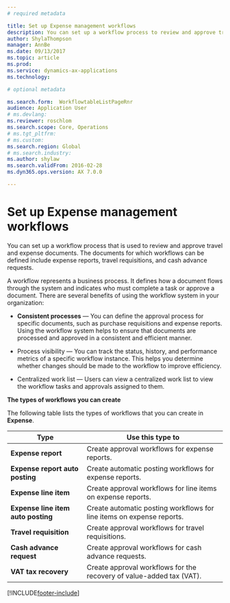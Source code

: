 ```yaml
---
# required metadata

title: Set up Expense management workflows
description: You can set up a workflow process to review and approve travel and expense documents.
author: ShylaThompson
manager: AnnBe
ms.date: 09/13/2017
ms.topic: article
ms.prod: 
ms.service: dynamics-ax-applications
ms.technology: 

# optional metadata

ms.search.form:  WorkflowtableListPageRnr
audience: Application User
# ms.devlang: 
ms.reviewer: roschlom
ms.search.scope: Core, Operations
# ms.tgt_pltfrm: 
# ms.custom: 
ms.search.region: Global
# ms.search.industry: 
ms.author: shylaw
ms.search.validFrom: 2016-02-28
ms.dyn365.ops.version: AX 7.0.0

---
```


# Set up Expense management workflows

You can set up a workflow process that is used to review and approve travel and expense documents. The documents for which workflows
can be defined include expense reports, travel requisitions, and cash advance requests.

A workflow represents a business process. It defines how a document flows through the system and indicates who must complete a task 
or approve a document. There are several benefits of using the workflow system in your organization:

-   **Consistent processes** — You can define the approval process for specific documents, such as purchase requisitions and expense
      reports. Using the workflow system helps to ensure that documents are processed and approved in a consistent and efficient manner.

-   Process visibility — You can track the status, history, and performance metrics of a specific workflow instance. This helps you 
    determine whether changes should be made to the workflow to improve efficiency.

-   Centralized work list — Users can view a centralized work list to view the workflow tasks and approvals assigned to them. 

**The types of workflows you can create**

The following table lists the types of workflows that you can create in **Expense**.


|              <strong>Type</strong>              |                   <strong>Use this type to</strong>                   |
|-------------------------------------------------|-----------------------------------------------------------------------|
|         <strong>Expense report</strong>         |            Create approval workflows for expense reports.             |
|  <strong>Expense report auto posting</strong>   |        Create automatic posting workflows for expense reports.        |
|       <strong>Expense line item</strong>        |     Create approval workflows for line items on expense reports.      |
| <strong>Expense line item auto posting</strong> | Create automatic posting workflows for line items on expense reports. |
|       <strong>Travel requisition</strong>       |          Create approval workflows for travel requisitions.           |
|      <strong>Cash advance request</strong>      |         Create approval workflows for cash advance requests.          |
|        <strong>VAT tax recovery</strong>        | Create approval workflows for the recovery of value-added tax (VAT).  |



[!INCLUDE[footer-include](../includes/footer-banner.md)]